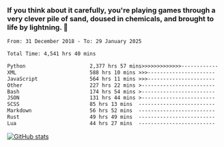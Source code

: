 ### If you think about it carefully, you're playing games through a very clever pile of sand, doused in chemicals, and brought to life by lightning.  👋


<!--START_SECTION:waka-->

```txt
From: 31 December 2018 - To: 29 January 2025

Total Time: 4,541 hrs 40 mins

Python                     2,377 hrs 57 mins>>>>>>>>>>>>>------------   52.36 %
XML                        588 hrs 10 mins >>>----------------------   12.95 %
JavaScript                 564 hrs 11 mins >>>----------------------   12.42 %
Other                      227 hrs 22 mins >------------------------   05.01 %
Bash                       174 hrs 54 mins >------------------------   03.85 %
JSON                       131 hrs 44 mins >------------------------   02.90 %
SCSS                       85 hrs 13 mins  -------------------------   01.88 %
Markdown                   56 hrs 52 mins  -------------------------   01.25 %
Rust                       49 hrs 49 mins  -------------------------   01.10 %
Lua                        44 hrs 27 mins  -------------------------   00.98 %
```

<!--END_SECTION:waka-->

[![GitHub stats](https://github-readme-stats.vercel.app/api?username=XenophonLXH&show_icons=true&theme=dark)](https://github.com/anuraghazra/github-readme-stats)

